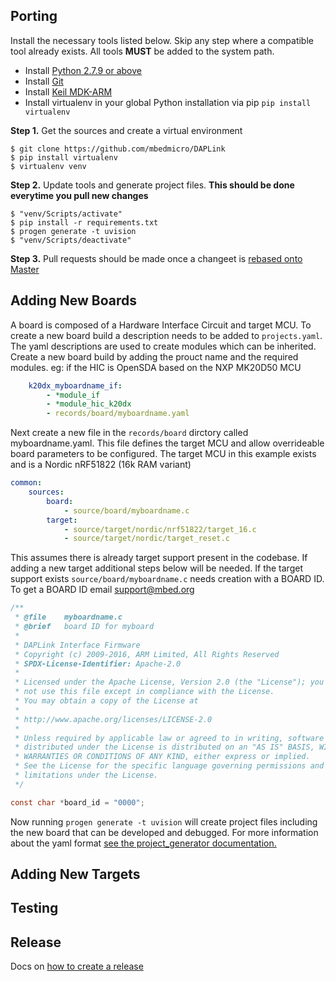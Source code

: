 ## Porting
Install the necessary tools listed below. Skip any step where a compatible tool already exists. All tools **MUST** be added to the system path.

* Install [Python 2.7.9 or above](https://www.python.org/downloads/)
* Install [Git](https://git-scm.com/downloads)
* Install [Keil MDK-ARM](https://www.keil.com/download/product/)
* Install virtualenv in your global Python installation via pip `pip install virtualenv`

**Step 1.** Get the sources and create a virtual environment

```
$ git clone https://github.com/mbedmicro/DAPLink
$ pip install virtualenv
$ virtualenv venv
```

**Step 2.** Update tools and generate project files. **This should be done everytime you pull new changes**

```Windows
$ "venv/Scripts/activate"
$ pip install -r requirements.txt
$ progen generate -t uvision
$ "venv/Scripts/deactivate"
```

**Step 3.** Pull requests should be made once a changeet is [rebased onto Master](https://www.atlassian.com/git/tutorials/merging-vs-rebasing/workflow-walkthrough)

## Adding New Boards
A board is composed of a Hardware Interface Circuit and target MCU. To create a new board build a description needs to be added to `projects.yaml`. The yaml descriptions are used to create modules which can be inherited. Create a new board build by adding the prouct name and the required modules. eg: if the HIC is OpenSDA based on the NXP MK20D50 MCU

```yaml
    k20dx_myboardname_if:
        - *module_if
        - *module_hic_k20dx
        - records/board/myboardname.yaml
```

Next create a new file in the `records/board` dirctory called myboardname.yaml. This file defines the target MCU and allow overrideable board parameters to be configured. The target MCU in this example exists and is a Nordic nRF51822 (16k RAM variant)

```yaml
common:
    sources:
        board:
            - source/board/myboardname.c
        target:
            - source/target/nordic/nrf51822/target_16.c
            - source/target/nordic/target_reset.c
```

This assumes there is already target support present in the codebase. If adding a new target additional steps below will be needed. If the target support exists `source/board/myboardname.c` needs creation with a BOARD ID. To get a BOARD ID email support@mbed.org
```c
/**
 * @file    myboardname.c
 * @brief   board ID for myboard
 *
 * DAPLink Interface Firmware
 * Copyright (c) 2009-2016, ARM Limited, All Rights Reserved
 * SPDX-License-Identifier: Apache-2.0
 *
 * Licensed under the Apache License, Version 2.0 (the "License"); you may
 * not use this file except in compliance with the License.
 * You may obtain a copy of the License at
 *
 * http://www.apache.org/licenses/LICENSE-2.0
 *
 * Unless required by applicable law or agreed to in writing, software
 * distributed under the License is distributed on an "AS IS" BASIS, WITHOUT
 * WARRANTIES OR CONDITIONS OF ANY KIND, either express or implied.
 * See the License for the specific language governing permissions and
 * limitations under the License.
 */

const char *board_id = "0000";
```

Now running `progen generate -t uvision` will create project files including the new board that can be developed and debugged. For more information about the yaml format [see the project_generator documentation.](https://github.com/project-generator/project_generator/wiki/Getting_started)

## Adding New Targets

## Testing

## Release
Docs on [how to create a release](RELEASE.md)

